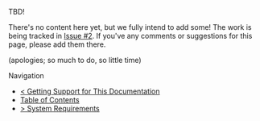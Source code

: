 TBD!

There's no content here yet, but we fully intend to add some! The work is being tracked in [Issue #2](https://github.com/vmbrasseur/IAS3API/issues/2). If you've any comments or suggestions for this page, please add them there.

(apologies; so much to do, so little time)

Navigation

* [< Getting Support for This Documentation](https://github.com/vmbrasseur/IAS3API/blob/master/SUPPORT.md)
* [Table of Contents](https://github.com/vmbrasseur/IAS3API)
* [> System Requirements](https://github.com/vmbrasseur/IAS3API/blob/master/systemrequirements.md)
